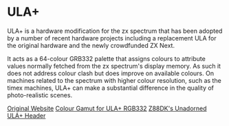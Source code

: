 # ULA+

ULA+ is a hardware modification for the zx spectrum that has been adopted by a number of recent hardware projects including a replacement ULA for the original hardware and the newly crowdfunded ZX Next.

It acts as a 64-colour GRB332 palette that assigns colours to attribute values normally fetched from the zx spectrum's display memory.  As such it does not address colour clash but does improve on available colours.  On machines related to the spectrum with higher colour resolution, such as the timex machines, ULA+ can make a substantial difference in the quality of photo-realistic scenes.

[Original Website](https://sites.google.com/site/ulaplus/)
[Colour Gamut for ULA+ RGB332](http://unwind.se/bgr233/)
[Z88DK's Unadorned ULA+ Header](https://github.com/z88dk/z88dk/blob/master/include/_DEVELOPMENT/clang/arch/zx/ulaplus.h)
